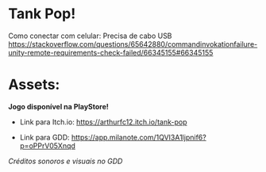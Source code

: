 # Tank Pop!

Como conectar com celular:
Precisa de cabo USB
https://stackoverflow.com/questions/65642880/commandinvokationfailure-unity-remote-requirements-check-failed/66345155#66345155


Assets:
=======
**Jogo disponível na PlayStore!**

- Link para Itch.io: https://arthurfc12.itch.io/tank-pop

- Link para GDD: https://app.milanote.com/1QVI3A1ljpnif6?p=oPPrV05Xnqd

_Créditos sonoros e visuais no GDD_
